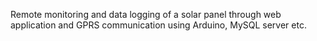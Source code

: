 Remote monitoring and data logging of a solar panel through web application and GPRS communication using Arduino, MySQL server etc.
